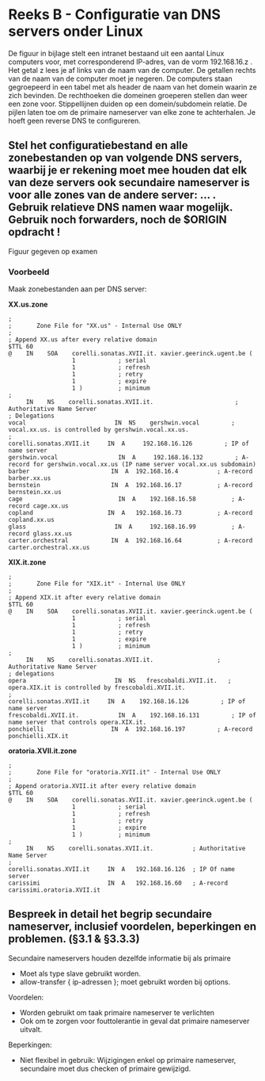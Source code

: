 # Reeks B - Configuratie van DNS servers onder Linux
De figuur in bijlage stelt een intranet bestaand uit een aantal Linux computers voor, met corresponderend IP-adres, van de vorm 192.168.16.z . Het getal z lees je af links van de naam van de computer. De getallen rechts van de naam van de computer moet je negeren. De computers staan gegroepeerd in een tabel met als header de naam van het domein waarin ze zich bevinden. De rechthoeken die domeinen groeperen stellen dan weer een zone voor. Stippellijnen duiden op een domein/sub­domein relatie. De pijlen laten toe om de primaire name­server van elke zone te achterhalen. Je hoeft geen reverse DNS te configureren.

## Stel het configuratiebestand en alle zonebestanden op van volgende DNS servers, waarbij je er rekening moet mee houden dat elk van deze servers ook secundaire nameserver is voor alle zones van de andere server: ... . Gebruik relatieve DNS namen waar mogelijk. Gebruik noch forwarders, noch de $ORIGIN opdracht !
Figuur gegeven op examen

### Voorbeeld
Maak zonebestanden aan per DNS server:

**XX.us.zone**

    ;
    ;	    Zone File for "XX.us" - Internal Use ONLY
    ;                                      
    ; Append XX.us after every relative domain
    $TTL 60
    @    IN    SOA    corelli.sonatas.XVII.it. xavier.geerinck.ugent.be (
                      1            ; serial
                      1            ; refresh
                      1            ; retry
                      1            ; expire
                      1 )          ; minimum
    ;
         IN    NS    corelli.sonatas.XVII.it.                       ; Authoritative Name Server
    ; Delegations
    vocal				          IN  NS	gershwin.vocal         ; vocal.xx.us. is controlled by gershwin.vocal.xx.us.
    ;
    corelli.sonatas.XVII.it	    IN  A     192.168.16.126         ; IP of name server
    gershwin.vocal                 IN  A     192.168.16.132         ; A-record for gershwin.vocal.xx.us (IP name server vocal.xx.us subdomain)
    barber				         IN  A 	192.168.16.4           ; A-record barber.xx.us
    bernstein 			         IN  A 	192.168.16.17          ; A-record bernstein.xx.us
    cage				           IN  A 	192.168.16.58          ; A-record cage.xx.us
    copland				        IN  A 	192.168.16.73          ; A-record copland.xx.us
    glass				          IN  A 	192.168.16.99          ; A-record glass.xx.us
    carter.orchestral 		     IN  A 	192.168.16.64          ; A-record carter.orchestral.xx.us


**XIX.it.zone**

    ;
    ;       Zone File for "XIX.it" - Internal Use ONLY
    ;                                    
    ; Append XIX.it after every relative domain
    $TTL 60
    @    IN    SOA    corelli.sonatas.XVII.it. xavier.geerinck.ugent.be (
                      1            ; serial
                      1            ; refresh
                      1            ; retry
                      1            ; expire
                      1 )          ; minimum
    ;
         IN    NS    corelli.sonatas.XVII.it.                  ; Authoritative Name Server
    ; delegations
    opera		                  IN  NS   frescobaldi.XVII.it.   ; opera.XIX.it is controlled by frescobaldi.XVII.it.
    ;
    corelli.sonatas.XVII.it	    IN  A    192.168.16.126         ; IP of name server
    frescobaldi.XVII.it.           IN  A    192.168.16.131         ; IP of name server that controls opera.XIX.it.
    ponchielli	                 IN  A	192.168.16.197         ; A-record ponchielli.XIX.it

**oratoria.XVII.it.zone**

    ;
    ;       Zone File for "oratoria.XVII.it" - Internal Use ONLY
    ;                   
    ; Append oratoria.XVII.it after every relative domain
    $TTL 60
    @    IN    SOA    corelli.sonatas.XVII.it. xavier.geerinck.ugent.be (
                      1            ; serial
                      1            ; refresh
                      1            ; retry
                      1            ; expire
                      1 )          ; minimum
    ;
         IN    NS    corelli.sonatas.XVII.it.           ; Authoritative Name Server
    ;
    corelli.sonatas.XVII.it     IN  A   192.168.16.126  ; IP Of name server
    carissimi                   IN  A   192.168.16.60   ; A-record carissimi.oratoria.XVII.it



## Bespreek in detail het begrip secundaire nameserver, inclusief voordelen, beperkingen en problemen. (§3.1 & §3.3.3) 
Secundaire nameservers houden dezelfde informatie bij als primaire

* Moet als type slave gebruikt worden.
* allow-transfer { ip-adressen }; moet gebruikt worden bij options.

Voordelen:
* Worden gebruikt om taak primaire nameserver te verlichten
* Ook om te zorgen voor fouttolerantie in geval dat primaire nameserver uitvalt.

Beperkingen:
* Niet flexibel in gebruik: Wijzigingen enkel op primaire nameserver, secundaire moet dus checken of primaire gewijzigd.

